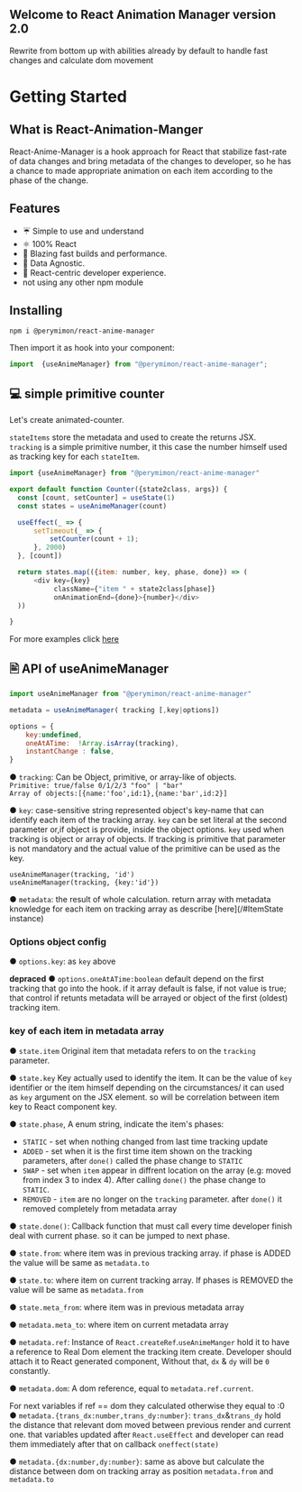## Welcome to React Animation Manager version 2.0
Rewrite from bottom up with abilities already by default to handle fast changes and calculate dom movement

# Getting Started
## What is React-Animation-Manger
React-Anime-Manager is a hook approach for React that stabilize fast-rate of data changes and bring metadata of the changes to developer, so he has a chance to made appropriate animation on each item according to the phase of the change.

## Features
* ☔ Simple to use and understand
* ⚛ 100% React
* 🚀 Blazing fast builds and performance.
* 🚚 Data Agnostic.
* 🥇 React-centric developer experience.
* not using any other npm module

## Installing
```cli
npm i @perymimon/react-anime-manager
```
Then import it as hook into your component:

```jsx
import  {useAnimeManager} from "@perymimon/react-anime-manager";
```

## 💻 simple primitive counter

Let's create animated-counter.

`stateItems` store the metadata and used to create the returns JSX.     
`tracking` is a simple primitive number, it this case the number himself used as tracking key for each `stateItem`.

```js codesandbox=animeManager
import {useAnimeManager} from "@perymimon/react-anime-manager"

export default function Counter({state2class, args}) {
  const [count, setCounter] = useState(1)
  const states = useAnimeManager(count)

  useEffect(_ => {
      setTimeout(_ => {
          setCounter(count + 1);
      }, 2000)
  }, [count])

  return states.map(({item: number, key, phase, done}) => (
      <div key={key} 
           className={"item " + state2class[phase]}
           onAnimationEnd={done}>{number}</div>
  ))

}
```
For more examples click [here]()

##  🖹 API of useAnimeManager

```jsx
import useAnimeManager from "@perymimon/react-anime-manager"

metadata = useAnimeManager( tracking [,key|options])

options = {
    key:undefined,
    oneAtATime:  !Array.isArray(tracking),
    instantChange : false,
}
```
● `tracking`: Can be Object, primitive, or array-like of objects.  
`Primitive: true/false 0/1/2/3 "foo" | "bar"`  
`Array of objects:[{name:'foo',id:1},{name:'bar',id:2}]`

● `key`: case-sensitive string represented object's key-name that can identify each item of the tracking array. `key` can be set literal at the second parameter or,if object is provide, inside the object options. `key` used when tracking is object or array of objects. If tracking is primitive that parameter is not mandatory and the actual value of the primitive can be used as the key.

`useAnimeManager(tracking, 'id')`  
`useAnimeManager(tracking, {key:'id'})`

● `metadata`: the result of whole calculation. return array with metadata knowledge for each item on tracking array as describe [here](/#ItemState instance)

### Options object config
● `options.key`: as `key` above

**depraced**
● `options.oneAtATime:boolean` default depend on the first tracking that go into the hook. if it array default is false, if not value is true;
that control if retunts metadata will be arrayed or object of the first (oldest) tracking item.

### key of each item in metadata array

● `state.item` Original item that metadata refers to on the `tracking` parameter.

● `state.key` Key actually used to identify the item. It can be the value of `key` identifier or the item himself depending on the circumstances/
it can used as `key` argument on the JSX element. so will be correlation between item key to React component key.

● `state.phase`, A enum string, indicate the item's phases:
* `STATIC` - set when nothing changed from last time tracking update
* `ADDED` - set when it is the first time item shown on the tracking parameters, after `done()` called the phase change to `STATIC`
* `SWAP` - set when `item` appear in diffrent location on the array (e.g: moved from index 3 to index 4).  After calling `done()` the phase change to `STATIC`.
* `REMOVED` - `item` are no longer on the `tracking` parameter.  after `done()` it removed completely from metadata array

●  `state.done()`: Callback function that must call every time developer finish deal with current phase. so it can be jumped to next phase.

●  `state.from`: where item was in previous tracking array. if phase is ADDED the value will be same as `metadata.to`

● `state.to`: where item on current tracking array. If phases is REMOVED the value will be same as `metadata.from`

● `state.meta_from`: where item was in previous metadata array

● `metadata.meta_to`: where item on current metadata array

● `metadata.ref`: Instance of `React.createRef`.`useAnimeManger` hold it to have a reference to Real Dom element the tracking item create. Developer should attach it to React generated component, Without that, `dx` & `dy` will be `0` constantly.

● `metadata.dom`: A dom reference, equal to `metadata.ref.current`.

For next variables if ref == dom they calculated otherwise they equal to :0
● `metadata.{trans_dx:number,trans_dy:number}`: `trans_dx`&`trans_dy` hold the distance that relevant dom moved between previous render and current one. that variables updated after `React.useEffect` and developer can read them immediately after that on callback `oneffect(state)`

● `metadata.{dx:number,dy:number}`: same as above but calculate the distance between dom on
tracking array as position `metadata.from` and `metadata.to`

